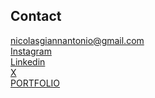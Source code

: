 ## Contact
<a href="mailto:nicolasgiannantonio@gmail.com">nicolasgiannantonio@gmail.com</a></br>
<a target="_blank" href="https://www.instagram.com/nicolas.giannantonio"/>Instagram</a></br>
<a target="_blank" href="https://www.instagram.com/nicolas.giannantonio"/>Linkedin</a></br>
<a target="_blank" href="https://twitter.com/nicolasgiannn">X</a></br>
<a target="_blank" href="https://nicolas-giannantonio.fr">PORTFOLIO</a>



<!--
**nicolas-giannantonio/Nicolas-Giannantonio** is a ✨ _special_ ✨ repository because its `README.md` (this file) appears on your GitHub profile.

Here are some ideas to get you started:

- 🔭 I’m currently working on ...
- 🌱 I’m currently learning ...
- 👯 I’m looking to collaborate on ...
- 🤔 I’m looking for help with ...
- 💬 Ask me about ...
- 📫 How to reach me: ...
- 😄 Pronouns: ...
- ⚡ Fun fact: ...
-->
